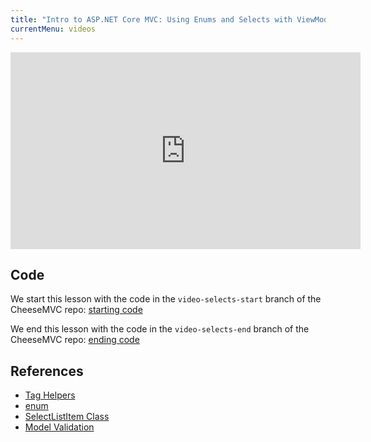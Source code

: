```yaml
---
title: "Intro to ASP.NET Core MVC: Using Enums and Selects with ViewModels"
currentMenu: videos
---
```


<div class="youtube-wrapper"><iframe width="560" height="315" src="https://www.youtube.com/embed/MPJ9PPCWxoI" frameborder="0" allowfullscreen></iframe></div>

## Code

We start this lesson with the code in the `video-selects-start` branch of the CheeseMVC repo: [starting code](https://github.com/LaunchCodeEducation/CheeseMVC/tree/video-selects-start)

We end this lesson with the code in the `video-selects-end` branch of the CheeseMVC repo: [ending code](https://github.com/LaunchCodeEducation/CheeseMVC/tree/video-selects-end)

## References

* [Tag Helpers](https://docs.microsoft.com/en-us/aspnet/core/mvc/views/working-with-forms)
* [enum](https://msdn.microsoft.com/en-us/library/sbbt4032.aspx)
* [SelectListItem Class](https://msdn.microsoft.com/en-us/library/system.web.mvc.selectlistitem(v=vs.118).aspx)
* [Model Validation](https://docs.microsoft.com/en-us/aspnet/core/mvc/models/validation)
